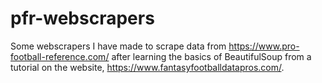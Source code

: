 # pfr-webscrapers
Some webscrapers I have made to scrape data from https://www.pro-football-reference.com/ after learning the basics of BeautifulSoup from a tutorial on the website, https://www.fantasyfootballdatapros.com/.
